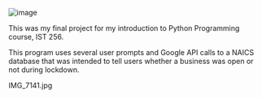 ![image](https://github.com/jcslawlor/is-it-essential/assets/64178360/f26bb2cd-9aa5-489f-8263-6b2171e58eb5)

This was my final project for my introduction to Python Programming course, IST 256. 

This program uses several user prompts and Google API calls to a NAICS database that was intended to tell users
whether a business was open or not during lockdown.

IMG_7141.jpg
